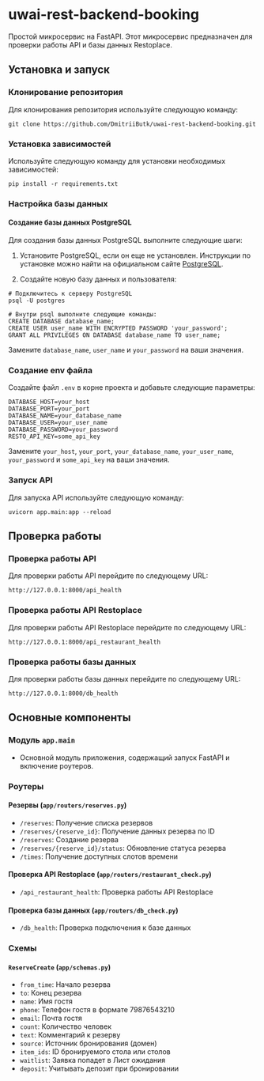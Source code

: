 # uwai-rest-backend-booking

Простой микросервис на FastAPI. Этот микросервис предназначен для проверки работы API и базы данных Restoplace.

## Установка и запуск

### Клонирование репозитория

Для клонирования репозитория используйте следующую команду:

```shell
git clone https://github.com/DmitriiButk/uwai-rest-backend-booking.git
```

### Установка зависимостей

Используйте следующую команду для установки необходимых зависимостей:

```shell
pip install -r requirements.txt
```

### Настройка базы данных

#### Создание базы данных PostgreSQL

Для создания базы данных PostgreSQL выполните следующие шаги:

1. Установите PostgreSQL, если он еще не установлен. Инструкции по установке можно найти на официальном
   сайте [PostgreSQL](https://www.postgresql.org/download/).

2. Создайте новую базу данных и пользователя:

```shell
# Подключитесь к серверу PostgreSQL
psql -U postgres

# Внутри psql выполните следующие команды:
CREATE DATABASE database_name;
CREATE USER user_name WITH ENCRYPTED PASSWORD 'your_password';
GRANT ALL PRIVILEGES ON DATABASE database_name TO user_name;
```

Замените `database_name`, `user_name` и `your_password` на ваши значения.

### Создание env файла

Создайте файл `.env` в корне проекта и добавьте следующие параметры:

```env
DATABASE_HOST=your_host
DATABASE_PORT=your_port
DATABASE_NAME=your_database_name
DATABASE_USER=your_user_name
DATABASE_PASSWORD=your_password
RESTO_API_KEY=some_api_key
```

Замените `your_host`, `your_port`, `your_database_name`, `your_user_name`, `your_password` и `some_api_key` на ваши
значения.

### Запуск API

Для запуска API используйте следующую команду:

```shell
uvicorn app.main:app --reload
```

## Проверка работы

### Проверка работы API

Для проверки работы API перейдите по следующему URL:

```shell
http://127.0.0.1:8000/api_health
```

### Проверка работы API Restoplace

Для проверки работы API Restoplace перейдите по следующему URL:

```shell
http://127.0.0.1:8000/api_restaurant_health
```

### Проверка работы базы данных

Для проверки работы базы данных перейдите по следующему URL:

```shell
http://127.0.0.1:8000/db_health
```

## Основные компоненты

### Модуль `app.main`

- Основной модуль приложения, содержащий запуск FastAPI и включение роутеров.

### Роутеры

#### Резервы (`app/routers/reserves.py`)

- `/reserves`: Получение списка резервов
- `/reserves/{reserve_id}`: Получение данных резерва по ID
- `/reserves`: Создание резерва
- `/reserves/{reserve_id}/status`: Обновление статуса резерва
- `/times`: Получение доступных слотов времени

#### Проверка API Restoplace (`app/routers/restaurant_check.py`)

- `/api_restaurant_health`: Проверка работы API Restoplace

#### Проверка базы данных (`app/routers/db_check.py`)

- `/db_health`: Проверка подключения к базе данных

### Схемы

#### `ReserveCreate` (`app/schemas.py`)

- `from_time`: Начало резерва
- `to`: Конец резерва
- `name`: Имя гостя
- `phone`: Телефон гостя в формате 79876543210
- `email`: Почта гостя
- `count`: Количество человек
- `text`: Комментарий к резерву
- `source`: Источник бронирования (домен)
- `item_ids`: ID бронируемого стола или столов
- `waitlist`: Заявка попадет в Лист ожидания
- `deposit`: Учитывать депозит при бронировании